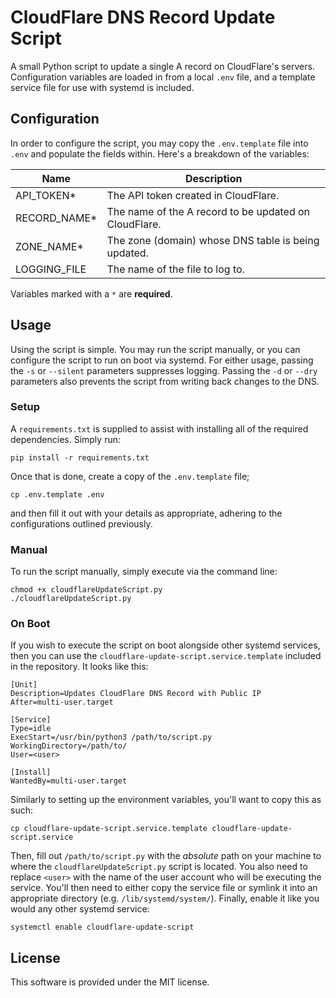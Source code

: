 # CloudFlare DNS Record Update Script
A small Python script to update a single A record on CloudFlare's servers.
Configuration variables are loaded in from a local `.env` file, and a template
service file for use with systemd is included.

## Configuration
In order to configure the script, you may copy the `.env.template` file into
`.env` and populate the fields within. Here's a breakdown of the variables:

| Name              | Description                                                    |
| ----              | -----------                                                    |
| API_TOKEN*        | The API token created in CloudFlare.                           |
| RECORD_NAME*      | The name of the A record to be updated on CloudFlare.          |
| ZONE_NAME*        | The zone (domain) whose DNS table is being updated.            |
| LOGGING_FILE      | The name of the file to log to.                                |

Variables marked with a `*` are **required**.

## Usage
Using the script is simple. You may run the script manually, or you can
configure the script to run on boot via systemd. For either usage, passing the
`-s` or `--silent` parameters suppresses logging. Passing the `-d` or `--dry`
parameters also prevents the script from writing back changes to the DNS.

### Setup
A `requirements.txt` is supplied to assist with installing all of the required
dependencies. Simply run:
```
pip install -r requirements.txt
```
Once that is done, create a copy of the `.env.template` file;
```
cp .env.template .env
```
and then fill it out with your details as appropriate, adhering to the configurations outlined previously.

### Manual
To run the script manually, simply execute via the command line:
```
chmod +x cloudflareUpdateScript.py
./cloudflareUpdateScript.py
```

### On Boot
If you wish to execute the script on boot alongside other systemd services,
then you can use the `cloudflare-update-script.service.template` included in the
repository. It looks like this:
```
[Unit]
Description=Updates CloudFlare DNS Record with Public IP
After=multi-user.target

[Service]
Type=idle
ExecStart=/usr/bin/python3 /path/to/script.py
WorkingDirectory=/path/to/
User=<user>

[Install]
WantedBy=multi-user.target
```
Similarly to setting up the environment variables, you'll want to copy this as such:
```
cp cloudflare-update-script.service.template cloudflare-update-script.service
```
Then, fill out `/path/to/script.py` with the *absolute* path
on your machine to where the `cloudflareUpdateScript.py` script is located. You
also need to replace `<user>` with the name of the user account who will be
executing the service. You'll then need to either copy the service file or symlink it into an appropriate directory (e.g. `/lib/systemd/system/`). Finally, enable it like you would any other systemd
service:

`systemctl enable cloudflare-update-script`

## License
This software is provided under the MIT license.
